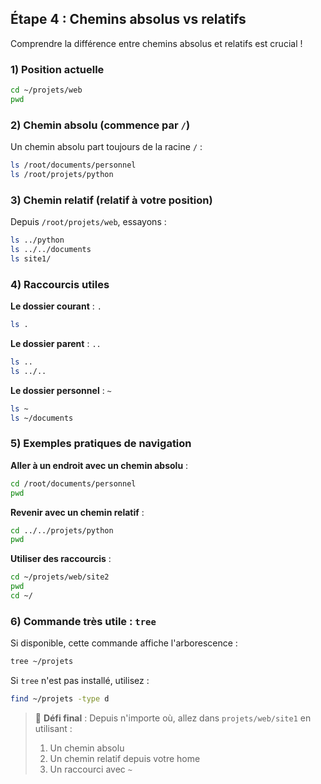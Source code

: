 ## Étape 4 : Chemins absolus vs relatifs

Comprendre la différence entre chemins absolus et relatifs est crucial !

### 1) Position actuelle
```bash
cd ~/projets/web
pwd
```

### 2) Chemin absolu (commence par `/`)
Un chemin absolu part toujours de la racine `/` :

```bash
ls /root/documents/personnel
ls /root/projets/python
```

### 3) Chemin relatif (relatif à votre position)
Depuis `/root/projets/web`, essayons :

```bash
ls ../python
ls ../../documents
ls site1/
```

### 4) Raccourcis utiles

**Le dossier courant** : `.`
```bash
ls .
```

**Le dossier parent** : `..`
```bash
ls ..
ls ../..
```

**Le dossier personnel** : `~`
```bash
ls ~
ls ~/documents
```

### 5) Exemples pratiques de navigation

**Aller à un endroit avec un chemin absolu** :
```bash
cd /root/documents/personnel
pwd
```

**Revenir avec un chemin relatif** :
```bash
cd ../../projets/python
pwd
```

**Utiliser des raccourcis** :
```bash
cd ~/projets/web/site2
pwd
cd ~/
```

### 6) Commande très utile : `tree`
Si disponible, cette commande affiche l'arborescence :
```bash
tree ~/projets
```

Si `tree` n'est pas installé, utilisez :
```bash
find ~/projets -type d
```

> 🎯 **Défi final** : Depuis n'importe où, allez dans `projets/web/site1` en utilisant :
> 1. Un chemin absolu
> 2. Un chemin relatif depuis votre home
> 3. Un raccourci avec `~`

